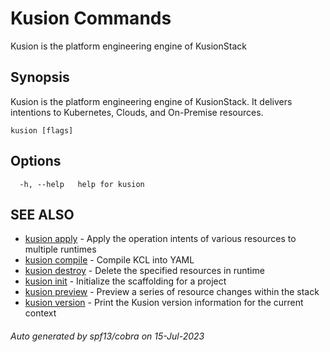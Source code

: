 # Kusion Commands

Kusion is the platform engineering engine of KusionStack

## Synopsis

Kusion is the platform engineering engine of KusionStack. It delivers intentions to Kubernetes, Clouds, and On-Premise resources.

```
kusion [flags]
```

## Options

```
  -h, --help   help for kusion
```

## SEE ALSO

* [kusion apply](kusion_apply.md)	 - Apply the operation intents of various resources to multiple runtimes
* [kusion compile](kusion_compile.md)	 - Compile KCL into YAML
* [kusion destroy](kusion_destroy.md)	 - Delete the specified resources in runtime
* [kusion init](kusion_init.md)	 - Initialize the scaffolding for a project
* [kusion preview](kusion_preview.md)	 - Preview a series of resource changes within the stack
* [kusion version](kusion_version.md)	 - Print the Kusion version information for the current context

###### Auto generated by spf13/cobra on 15-Jul-2023
